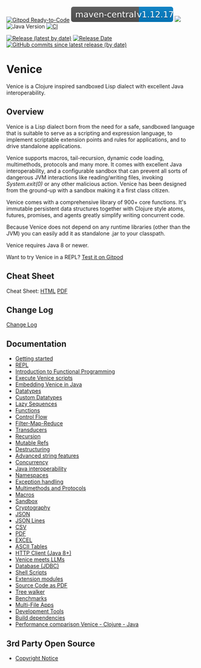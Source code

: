 [![Gitpod Ready-to-Code](https://img.shields.io/badge/Gitpod-Ready--to--Code-blue?logo=gitpod)](https://gitpod.io/#https://github.com/jlangch/venice)
[![](https://github.com/jlangch/venice/blob/master/doc/maven-central.svg)](https://search.maven.org/search?q=a:venice)
[![](https://github.com/jlangch/venice/blob/master/doc/license.svg)](./LICENSE)
![Java Version](https://img.shields.io/badge/java-%3E%3D%201.8-success)
[![CI](https://github.com/jlangch/venice/actions/workflows/ci.yml/badge.svg?branch=master)](https://github.com/jlangch/venice/actions/workflows/ci.yml)

[![Release (latest by date)](https://img.shields.io/github/v/release/jlangch/venice)](https://github.com/jlangch/venice/releases/latest)
[![Release Date](https://img.shields.io/github/release-date/jlangch/venice?color=blue)](https://github.com/jlangch/venice/releases/latest)
[![GitHub commits since latest release (by date)](https://img.shields.io/github/commits-since/jlangch/venice/latest)](https://github.com/jlangch/venice/commits/)


# Venice

Venice is a Clojure inspired sandboxed Lisp dialect with excellent Java 
interoperability.


## Overview

Venice is a Lisp dialect born from the need for a safe, sandboxed language that 
is suitable to serve as a scripting and expression language, to implement scriptable 
extension points and rules for applications, and to drive standalone applications. 

Venice supports macros, tail-recursion, dynamic code loading, multimethods, 
protocols and many more. It comes with excellent Java interoperability, and a 
configurable sandbox that can prevent all sorts of dangerous JVM interactions 
like reading/writing files, invoking  _System.exit(0)_  or any other malicious 
action. Venice has been designed from the ground-up with a sandbox making it 
a first class citizen.

Venice comes with a comprehensive library of 900+ core functions. It's immutable 
persistent data structures together with Clojure style atoms, futures, promises, 
and agents greatly simplify writing concurrent code. 

Because Venice does not depend on any runtime libraries (other than the JVM) you 
can easily add it as standalone .jar to your classpath.

Venice requires Java 8 or newer.

Want to try Venice in a REPL? [Test it on Gitpod](https://github.com/jlangch/venice/blob/master/doc/readme/start.md#venice-gitpod-workspace)



## Cheat Sheet

Cheat Sheet: [HTML](https://htmlpreview.github.io/?https://cdn.rawgit.com/jlangch/venice/e79ee0e/cheatsheet.html) [PDF](https://cdn.rawgit.com/jlangch/venice/e79ee0e/cheatsheet.pdf)



## Change Log

[Change Log](ChangeLog.md)



## Documentation

* [Getting started](doc/readme/start.md)
* [REPL](doc/readme/repl.md)
* [Introduction to Functional Programming](doc/readme/intro-functional.md)
* [Execute Venice scripts](doc/readme/execute-scripts.md)
* [Embedding Venice in Java](doc/readme/embedding.md)
* [Datatypes](doc/readme/datatypes.md)
* [Custom Datatypes](doc/readme/datatypes-custom.md)
* [Lazy Sequences](doc/readme/lazy-seq.md)
* [Functions](doc/readme/functions.md)
* [Control Flow](doc/readme/control-flow.md)
* [Filter-Map-Reduce](doc/readme/filter-map-reduce.md)
* [Transducers](doc/readme/transducers.md)
* [Recursion](doc/readme/recursion.md)
* [Mutable Refs](doc/readme/refs.md)
* [Destructuring](doc/readme/destructuring.md)
* [Advanced string features](doc/readme/advanced-strings.md)
* [Concurrency](doc/readme/concurrency.md)
* [Java interoperability](doc/readme/java-interop.md)
* [Namespaces](doc/readme/namespace.md)
* [Exception handling](doc/readme/exceptions.md)
* [Multimethods and Protocols](doc/readme/multimethods-and-protocols.md)
* [Macros](doc/readme/macros.md)
* [Sandbox](doc/readme/sandbox.md)
* [Cryptography](doc/readme/cryptography.md)
* [JSON](doc/readme/json.md)
* [JSON Lines](doc/readme/json-lines.md)
* [CSV](doc/readme/csv.md)
* [PDF](doc/readme/pdf.md)
* [EXCEL](doc/readme/excel.md)
* [ASCII Tables](doc/readme/ascii-tables.md)
* [HTTP Client (Java 8+)](doc/readme/http-client-j8.md)
* [Venice meets LLMs](doc/readme/venice-meets-llms.md)
* [Database (JDBC)](doc/readme/database.md)
* [Shell Scripts](doc/readme/shell-scripts.md)
* [Extension modules](doc/readme/extension-modules.md)
* [Source Code as PDF](doc/readme/source2pdf.md)
* [Tree walker](doc/readme/walk.md)
* [Benchmarks](doc/readme/benchmarks.md)
* [Multi-File Apps](doc/readme/multi-file-app.md)
* [Development Tools](doc/readme/dev-tools.md)
* [Build dependencies](doc/readme/build-dependencies.md)
* [Performance comparison Venice - Clojure - Java](doc/readme/performance.md)


## 3rd Party Open Source

* [Copyright Notice](doc/readme/3rdparty-lic.md)


